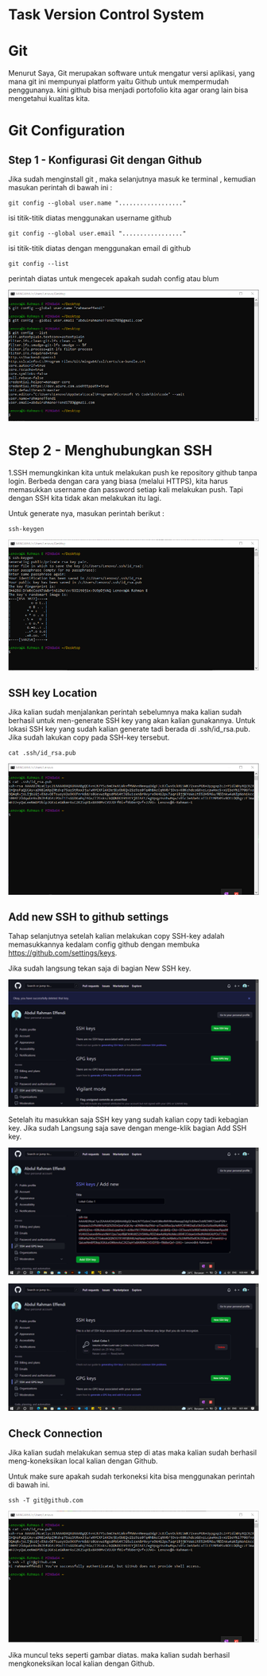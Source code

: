 # Task Version Control System

# Git
Menurut Saya, Git merupakan software untuk mengatur versi aplikasi, yang mana git ini mempunyai platform yaitu Github untuk mempermudah penggunanya. kini github bisa menjadi portofolio kita agar orang lain bisa mengetahui kualitas kita.

# Git Configuration 

## Step 1 - Konfigurasi Git dengan Github
Jika sudah menginstall git , maka selanjutnya masuk ke terminal , kemudian masukan perintah di bawah ini :

```
git config --global user.name ".................."
```

isi titik-titik diatas menggunakan username github 

```
git config --global user.email "................."
```

isi titik-titik diatas dengan menggunakan email di github

```
git config --list
```

perintah diatas untuk mengecek apakah sudah config atau blum 

![Img 1](assets/1.png)



# Step 2 - Menghubungkan SSH

1.SSH memungkinkan kita untuk melakukan push ke repository github tanpa login. Berbeda dengan cara yang biasa (melalui HTTPS), kita harus memasukkan username dan password setiap kali melakukan push. Tapi dengan SSH kita tidak akan melakukan itu lagi.

Untuk generate nya, masukan perintah berikut :

```
ssh-keygen
```

![Img 1](assets/2.png)


## SSH key Location

Jika kalian sudah menjalankan perintah sebelumnya maka kalian sudah berhasil untuk men-generate SSH key yang akan kalian gunakannya. Untuk lokasi SSH key yang sudah kalian generate tadi berada di .ssh/id_rsa.pub. Jika sudah lakukan copy pada SSH-key tersebut.

```
cat .ssh/id_rsa.pub
```

![Img 1](assets/3.png)

## Add new SSH to github settings

Tahap selanjutnya setelah kalian melakukan copy SSH-key adalah memasukkannya kedalam config github dengan membuka https://github.com/settings/keys.

Jika sudah langsung tekan saja di bagian New SSH key.

![Img 1](assets/4.png)

Setelah itu masukkan saja SSH key yang sudah kalian copy tadi kebagian key. Jika sudah Langsung saja save dengan menge-klik bagian Add SSH key.

![Img 1](assets/5.png)

![Img 1](assets/6.png)

## Check Connection

Jika kalian sudah melakukan semua step di atas maka kalian sudah berhasil meng-koneksikan local kalian dengan Github.

Untuk make sure apakah sudah terkoneksi kita bisa menggunakan perintah di bawah ini.

```
ssh -T git@github.com
```

![Img 1](assets/7.png)

Jika muncul teks seperti gambar diatas. maka kalian sudah berhasil mengkoneksikan local kalian dengan Github.
















